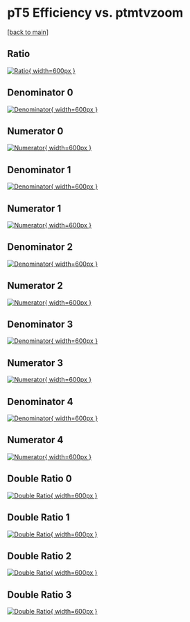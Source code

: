 # pT5 Efficiency vs. ptmtvzoom

[[back to main](./)]



## Ratio

[![Ratio](../mtv/var/pT5_vtr_321_0_eff_ptmtvzoom.png){ width=600px }](../mtv/var/pT5_vtr_321_0_eff_ptmtvzoom.pdf)

## Denominator 0

[![Denominator](../mtv/den/pT5_vtr_321_0_eff_ptmtvzoom_den0.png){ width=600px }](../mtv/den/pT5_vtr_321_0_eff_ptmtvzoom_den0.pdf)

## Numerator 0

[![Numerator](../mtv/num/pT5_vtr_321_0_eff_ptmtvzoom_num0.png){ width=600px }](../mtv/num/pT5_vtr_321_0_eff_ptmtvzoom_num0.pdf)

## Denominator 1

[![Denominator](../mtv/den/pT5_vtr_321_0_eff_ptmtvzoom_den1.png){ width=600px }](../mtv/den/pT5_vtr_321_0_eff_ptmtvzoom_den1.pdf)

## Numerator 1

[![Numerator](../mtv/num/pT5_vtr_321_0_eff_ptmtvzoom_num1.png){ width=600px }](../mtv/num/pT5_vtr_321_0_eff_ptmtvzoom_num1.pdf)

## Denominator 2

[![Denominator](../mtv/den/pT5_vtr_321_0_eff_ptmtvzoom_den2.png){ width=600px }](../mtv/den/pT5_vtr_321_0_eff_ptmtvzoom_den2.pdf)

## Numerator 2

[![Numerator](../mtv/num/pT5_vtr_321_0_eff_ptmtvzoom_num2.png){ width=600px }](../mtv/num/pT5_vtr_321_0_eff_ptmtvzoom_num2.pdf)

## Denominator 3

[![Denominator](../mtv/den/pT5_vtr_321_0_eff_ptmtvzoom_den3.png){ width=600px }](../mtv/den/pT5_vtr_321_0_eff_ptmtvzoom_den3.pdf)

## Numerator 3

[![Numerator](../mtv/num/pT5_vtr_321_0_eff_ptmtvzoom_num3.png){ width=600px }](../mtv/num/pT5_vtr_321_0_eff_ptmtvzoom_num3.pdf)

## Denominator 4

[![Denominator](../mtv/den/pT5_vtr_321_0_eff_ptmtvzoom_den4.png){ width=600px }](../mtv/den/pT5_vtr_321_0_eff_ptmtvzoom_den4.pdf)

## Numerator 4

[![Numerator](../mtv/num/pT5_vtr_321_0_eff_ptmtvzoom_num4.png){ width=600px }](../mtv/num/pT5_vtr_321_0_eff_ptmtvzoom_num4.pdf)

## Double Ratio 0

[![Double Ratio](../mtv/ratio/pT5_vtr_321_0_eff_ptmtvzoom_ratio0.png){ width=600px }](../mtv/ratio/pT5_vtr_321_0_eff_ptmtvzoom_ratio0.pdf)

## Double Ratio 1

[![Double Ratio](../mtv/ratio/pT5_vtr_321_0_eff_ptmtvzoom_ratio1.png){ width=600px }](../mtv/ratio/pT5_vtr_321_0_eff_ptmtvzoom_ratio1.pdf)

## Double Ratio 2

[![Double Ratio](../mtv/ratio/pT5_vtr_321_0_eff_ptmtvzoom_ratio2.png){ width=600px }](../mtv/ratio/pT5_vtr_321_0_eff_ptmtvzoom_ratio2.pdf)

## Double Ratio 3

[![Double Ratio](../mtv/ratio/pT5_vtr_321_0_eff_ptmtvzoom_ratio3.png){ width=600px }](../mtv/ratio/pT5_vtr_321_0_eff_ptmtvzoom_ratio3.pdf)


